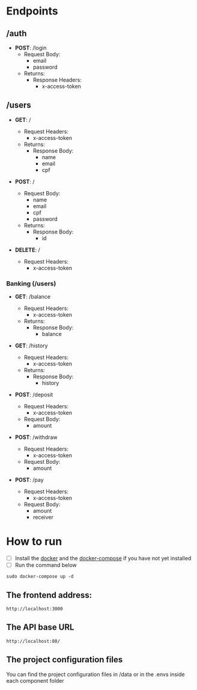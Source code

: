# Endpoints

## /auth

* **POST**: /login
  * Request Body:
    * email
    * password
  * Returns:
    * Response Headers:
      * x-access-token

## /users

* **GET**: /
  * Request Headers:
    * x-access-token
  * Returns:
    * Response Body:
      * name
      * email
      * cpf

* **POST**: /
  * Request Body:
    * name
    * email
    * cpf
    * password
  * Returns:
    * Response Body:
      * id

* **DELETE**: /
  * Request Headers:
    * x-access-token

### Banking (/users)

* **GET**: /balance
  * Request Headers:
    * x-access-token
  * Returns:
    * Response Body:
      * balance

* **GET**: /history
  * Request Headers:
    * x-access-token
  * Returns:
    * Response Body:
      * history

* **POST**: /deposit
  * Request Headers:
    * x-access-token
  * Request Body:
    * amount

* **POST**: /withdraw
  * Request Headers:
    * x-access-token
  * Request Body:
    * amount

* **POST**: /pay
  * Request Headers:
    * x-access-token
  * Request Body:
    * amount
    * receiver

# How to run

- [ ] Install the [docker](https://docs.docker.com/engine/install/) and the [docker-compose](https://docs.docker.com/compose/install/) if you have not yet installed
- [ ] Run the command below

```
sudo docker-compose up -d
```

## The frontend address:

```
http://localhost:3000
```

## The API base URL

```
http://localhost:80/
```

## The project configuration files

You can find the project configuration files in /data or in the .envs inside each component folder